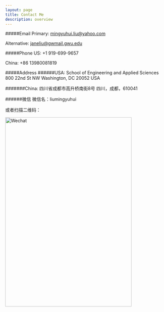```yaml
---
layout: page
title: Contact Me
description: overview
---
```


#####<a name="Email"></a>Email
Primary: mingyuhui.liu@yahoo.com

Alternative: janeliu@gwmail.gwu.edu

#####<a name="Phone"></a>Phone
US: +1 919-699-9657

China: +86 13980081819

#####<a name="Address"></a>Address
######USA:
School of Engineering and Applied Sciences
800 22nd St NW
Washington, DC 20052
USA

#######China:
四川省成都市高升桥南街8号
四川，成都，610041

######<a name="Wechat"></a>微信
微信名：liumingyuhui

或者扫描二维码：

<img src="{{ BASE_PATH }}/assets/WeChat.jpg" alt="Wechat" style="width:400px;height:600px;">
